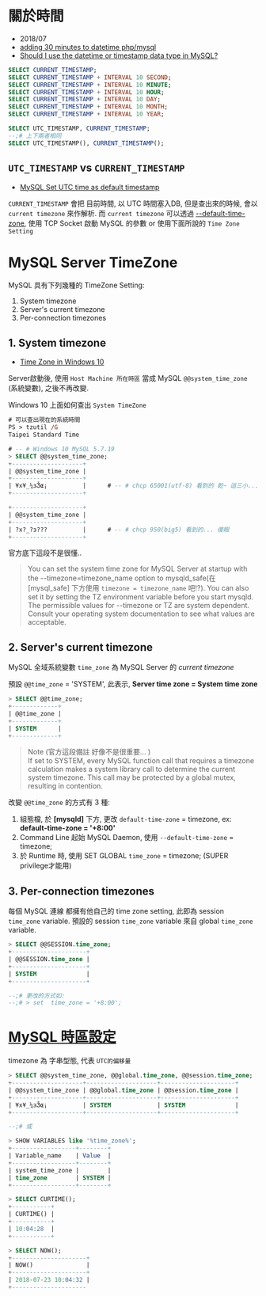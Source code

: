 # 關於時間
- 2018/07
- [adding 30 minutes to datetime php/mysql
](https://stackoverflow.com/questions/1436827/adding-30-minutes-to-datetime-php-mysql?utm_medium=organic&utm_source=google_rich_qa&utm_campaign=google_rich_qa)
- [Should I use the datetime or timestamp data type in MySQL?](https://stackoverflow.com/questions/409286/should-i-use-the-datetime-or-timestamp-data-type-in-mysql?rq=1)


```sql
SELECT CURRENT_TIMESTAMP;
SELECT CURRENT_TIMESTAMP + INTERVAL 10 SECOND;
SELECT CURRENT_TIMESTAMP + INTERVAL 10 MINUTE;
SELECT CURRENT_TIMESTAMP + INTERVAL 10 HOUR;
SELECT CURRENT_TIMESTAMP + INTERVAL 10 DAY;
SELECT CURRENT_TIMESTAMP + INTERVAL 10 MONTH;
SELECT CURRENT_TIMESTAMP + INTERVAL 10 YEAR;

SELECT UTC_TIMESTAMP, CURRENT_TIMESTAMP;
--;# 上下兩者相同
SELECT UTC_TIMESTAMP(), CURRENT_TIMESTAMP();
```


## `UTC_TIMESTAMP` vs `CURRENT_TIMESTAMP`
- [MySQL Set UTC time as default timestamp](https://dba.stackexchange.com/questions/20217/mysql-set-utc-time-as-default-timestamp/24904)

`CURRENT_TIMESTAMP` 會把 目前時間, 以 UTC 時間塞入DB, 但是查出來的時候, 會以 `current timezone` 來作解析. 而 `current timezone` 可以透過 [--default-time-zone](https://dev.mysql.com/doc/refman/5.7/en/server-system-variables.html), 使用 TCP Socket 啟動 MySQL 的參數 or 使用下面所說的 `Time Zone Setting`



# MySQL Server TimeZone

MySQL 具有下列幾種的 TimeZone Setting:
1. System timezone
2. Server's current timezone
3. Per-connection timezones


## 1. System timezone

- [Time Zone in Windows 10](https://www.tenforums.com/tutorials/6401-change-time-zone-windows-10-a.html)

Server啟動後, 使用 `Host Machine 所在時區` 當成 MySQL `@@system_time_zone` (系統變數), 之後不再改變.

Windows 10 上面如何查出 `System TimeZone`
```ps
# 可以查出現在的系統時間
PS > tzutil /G
Taipei Standard Time
```

```sql
# -- # Windows 10 MySQL 5.7.19
> SELECT @@system_time_zone;
+--------------------+
| @@system_time_zone |
+--------------------+
| ¥x¥_¼зǮɶ¡          |      # -- # chcp 65001(utf-8) 看到的 乾~ 這三小...
+--------------------+

+--------------------+
| @@system_time_zone |
+--------------------+
| ?x?_?з???          |      # -- # chcp 950(big5) 看到的... 傻眼
+--------------------+
```

官方底下這段不是很懂..

> You can set the system time zone for MySQL Server at startup with the --timezone=timezone_name option to mysqld_safe(在 [mysql_safe] 下方使用 `timezone = timezone_name` 吧!?). You can also set it by setting the TZ environment variable before you start mysqld. The permissible values for --timezone or TZ are system dependent. Consult your operating system documentation to see what values are acceptable.


## 2. Server's current timezone

MySQL 全域系統變數 `time_zone` 為 MySQL Server 的 *current timezone*

預設 `@@time_zone` = 'SYSTEM', 此表示, **Server time zone = System time zone**

```sql
> SELECT @@time_zone;
+-------------+
| @@time_zone |
+-------------+
| SYSTEM      |
+-------------+
```

> Note (官方這段備註 好像不是很重要... ) <br> 
> If set to SYSTEM, every MySQL function call that requires a timezone calculation makes a system library call to determine the current system timezone. This call may be protected by a global mutex, resulting in contention.

改變 `@@time_zone` 的方式有 3 種:
1. 組態檔, 於 **[mysqld]** 下方, 更改 `default-time-zone` = timezone, ex: **default-time-zone = '+8:00'**
2. Command Line 起始 MySQL Daemon, 使用 `--default-time-zone` = timezone;
3. 於 Runtime 時, 使用 SET GLOBAL `time_zone` = timezone;    (SUPER privilege才能用)



## 3. Per-connection timezones

每個 MySQL 連線 都擁有他自己的 time zone setting, 此即為 session `time_zone` variable. 預設的 session `time_zone` variable 來自 global `time_zone` variable.

```sql
> SELECT @@SESSION.time_zone;
+---------------------+
| @@SESSION.time_zone |
+---------------------+
| SYSTEM              |
+---------------------+

--;# 更改的方式如:
--;# > set  time_zone = '+8:00';
```


# [MySQL 時區設定](https://paper.tuisec.win/detail/f7cdb5df913d4b8)

timezone 為 字串型態, 代表 `UTC的偏移量`

```sql
> SELECT @@system_time_zone, @@global.time_zone, @@session.time_zone;
+--------------------+--------------------+---------------------+
| @@system_time_zone | @@global.time_zone | @@session.time_zone |
+--------------------+--------------------+---------------------+
| ¥x¥_¼зǮɶ¡          | SYSTEM             | SYSTEM              |
+--------------------+--------------------+---------------------+

--;# 或

> SHOW VARIABLES like '%time_zone%';
+------------------+--------+
| Variable_name    | Value  |
+------------------+--------+
| system_time_zone |        |
| time_zone        | SYSTEM |
+------------------+--------+
```

```sql
> SELECT CURTIME();
+-----------+
| CURTIME() |
+-----------+
| 10:04:28  |
+-----------+

> SELECT NOW();
+---------------------+
| NOW()               |
+---------------------+
| 2018-07-23 10:04:32 |
+---------------------
```